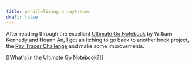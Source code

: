 ```yaml
---
title: parallelizing a raytracer
draft: false
---
```

After reading through the excellent [Ultimate Go Notebook](https://www.amazon.com/Ultimate-Go-Notebook-William-Kennedy/dp/1737384426) by William Kennedy and Hoanh An, I got an itching to go back to another book project, the [Ray Tracer Challenge](https://www.amazon.com/Ray-Tracer-Challenge-Test-Driven-Renderer/dp/1680502719) and make some improvements.

[[What's in the Ultimate Go Notebook?]]

